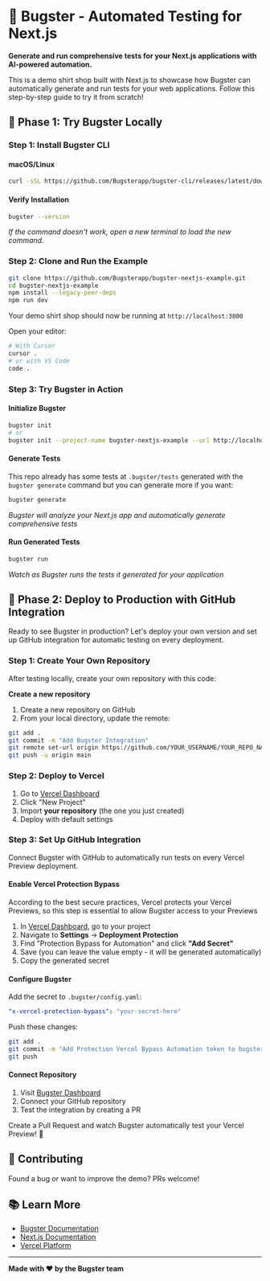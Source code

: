# 🐛 Bugster - Automated Testing for Next.js

**Generate and run comprehensive tests for your Next.js applications with AI-powered automation.**

This is a demo shirt shop built with Next.js to showcase how Bugster can automatically generate and run tests for your web applications. Follow this step-by-step guide to try it from scratch!

## 🚀 Phase 1: Try Bugster Locally

### Step 1: Install Bugster CLI

#### macOS/Linux

```bash
curl -sSL https://github.com/Bugsterapp/bugster-cli/releases/latest/download/install.sh | bash -s -- -y
```

#### Verify Installation

```bash
bugster --version
```

_If the command doesn't work, open a new terminal to load the new command._

### Step 2: Clone and Run the Example

```bash
git clone https://github.com/Bugsterapp/bugster-nextjs-example.git
cd bugster-nextjs-example
npm install --legacy-peer-deps
npm run dev
```

Your demo shirt shop should now be running at `http://localhost:3000`

Open your editor:

```bash
# With Cursor
cursor .
# or with VS Code
code .
```

### Step 3: Try Bugster in Action

#### Initialize Bugster

```bash
bugster init
# or
bugster init --project-name bugster-nextjs-example --url http://localhost:3000 --no-credentials
```

#### Generate Tests

This repo already has some tests at `.bugster/tests` generated with the `bugster generate` command but you can generate more if you want:

```bash
bugster generate
```

_Bugster will analyze your Next.js app and automatically generate comprehensive tests_

#### Run Generated Tests

```bash
bugster run
```

_Watch as Bugster runs the tests it generated for your application_

## 🚀 Phase 2: Deploy to Production with GitHub Integration

Ready to see Bugster in production? Let's deploy your own version and set up GitHub integration for automatic testing on every deployment.

### Step 1: Create Your Own Repository

After testing locally, create your own repository with this code:

**Create a new repository**

1. Create a new repository on GitHub
2. From your local directory, update the remote:

```bash
git add .
git commit -m "Add Bugster Integration"
git remote set-url origin https://github.com/YOUR_USERNAME/YOUR_REPO_NAME.git
git push -u origin main
```

### Step 2: Deploy to Vercel

1. Go to [Vercel Dashboard](https://vercel.com/dashboard)
2. Click "New Project"
3. Import **your repository** (the one you just created)
4. Deploy with default settings

### Step 3: Set Up GitHub Integration

Connect Bugster with GitHub to automatically run tests on every Vercel Preview deployment.

#### Enable Vercel Protection Bypass

According to the best secure practices, Vercel protects your Vercel Previews, so this step is essential to allow Bugster access to your Previews

1. In [Vercel Dashboard](https://vercel.com/dashboard), go to your project
2. Navigate to **Settings** → **Deployment Protection**
3. Find "Protection Bypass for Automation" and click **"Add Secret"**
4. Save (you can leave the value empty - it will be generated automatically)
5. Copy the generated secret

#### Configure Bugster

Add the secret to `.bugster/config.yaml`:

```yaml
"x-vercel-protection-bypass": "your-secret-here"
```

Push these changes:

```bash
git add .
git commit -m "Add Protection Vercel Bypass Automation token to bugster config.yaml"
git push
```

#### Connect Repository

1. Visit [Bugster Dashboard](https://gui.bugster.dev/dashboard)
2. Connect your GitHub repository
3. Test the integration by creating a PR

Create a Pull Request and watch Bugster automatically test your Vercel Preview! 🎉

## 🤝 Contributing

Found a bug or want to improve the demo? PRs welcome!

## 📚 Learn More

- [Bugster Documentation](https://docs.bugster.dev)
- [Next.js Documentation](https://nextjs.org/docs)
- [Vercel Platform](https://vercel.com/new)

---

**Made with ❤️ by the Bugster team**
